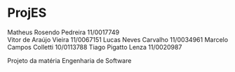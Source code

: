 ProjES
======

Matheus Rosendo Pedreira  11/0017749<br>
Vitor de Araújo Vieira    11/0067151
Lucas Neves Carvalho      11/0034961
Marcelo Campos Colletti   10/0113788
Tiago Pigatto Lenza       11/0020987

Projeto da matéria Engenharia de Software
